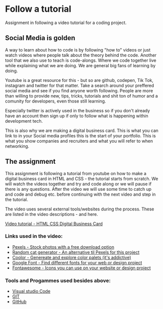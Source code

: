 # Follow a tutorial
Assignment in following a video tutorial for a coding project. 

## Social Media is golden
A way to learn about how to code is by following "how to" videos or just watch videos where people talk about the theory behind the code.
Another tool that we also use to teach is code-alongs. Where we code together live while explaining what we are doing. We are general big fans of learning by doing. 

Youtube is a great resource for this - but so are github, codepen, Tik Tok, instagram and twitter for that matter. Take a search around your preffered social media and see if you find anyone worth following. People are more than willing to provide new, tips, tricks, tutorials and shit ton of humor and a comunity for developers, even those still learning. 

Especially twitter is actively used in the business so if you don't already have an account then sign up if only to follow what is happening within development tech. 

This is also why we are making a digital business card. This is what you can link to in your Social media profiles this is the start of your portfolio. This is what you show companies and recruiters and what you will refer to when networking. 


## The assignment
This assignment is following a tutorial from youtube on how to make a digital business card in HTML and CSS - the tutorial starts from scratch. We will watch the videos together and try and code along or we will pause if there is any questions. After the video we will use some time to catch up and code and debug etc. before continuing with the next video and step in the tutorial. 

The video uses several external tools/websites during the process. These are listed in the video descriptions - and here. 

[Video tutorial - HTML CSS Digital Business Card](https://www.youtube.com/watch?v=h4dW7VyiP_M&list=PLHf0m3JrpGdp1TdbHk7MdE7H4gbS8QjIv)

### Links used in the video: 

* [Pexels - Stock photos with a free download option](https://www.pexels.com/da-dk/)
* [Random cat generator - An alternative til Pexels for this project](https://thiscatdoesnotexist.com)
* [Coolor - Genereate and explore color palets (it's addictive)](https://coolors.co/)
* [Google Font - Find different fonts for your web or design project](https://fonts.google.com/)
* [Fontawesome - Icons you can use on your website or design project](https://fontawesome.com/)

### Tools and Progammes used besides above: 
* [Visual studio Code](https://code.visualstudio.com/)
* [GIT](https://git-scm.com/)
* [GitHub](https://github.com/)